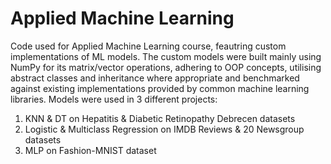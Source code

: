 # Applied Machine Learning 

Code used for Applied Machine Learning course, feautring custom implementations of ML models.
The custom models were built mainly using NumPy for its matrix/vector operations, adhering to OOP concepts, utilising abstract classes and inheritance where appropriate and benchmarked against existing implementations provided by common machine learning libraries.
Models were used in 3 different projects:

 1. KNN & DT on Hepatitis & Diabetic Retinopathy Debrecen datasets
 2. Logistic & Multiclass Regression on IMDB Reviews & 20 Newsgroup datasets
 3. MLP on Fashion-MNIST dataset

